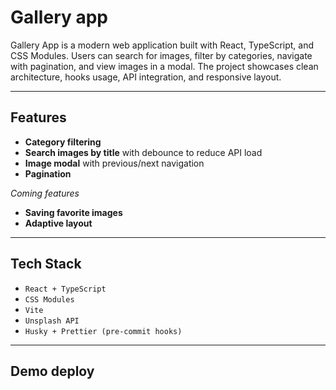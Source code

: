 # Gallery app

Gallery App is a modern web application built with React, TypeScript, and CSS Modules.
Users can search for images, filter by categories, navigate with pagination, and view images in a modal.
The project showcases clean architecture, hooks usage, API integration, and responsive layout.

---

## Features

- **Category filtering**
- **Search images by title** with debounce to reduce API load
- **Image modal** with previous/next navigation
- **Pagination**

_Coming features_

- **Saving favorite images**
- **Adaptive layout**

---

## Tech Stack

- `React + TypeScript`
- `CSS Modules`
- `Vite`
- `Unsplash API`
- `Husky + Prettier (pre-commit hooks)`

---

## Demo deploy
